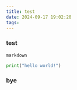 ```yaml
---
title: test
date: 2024-09-17 19:02:20
tags:
---
```


### test

`markdown`

```python
print("hello world!")
```

### bye


